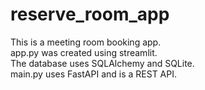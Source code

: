# reserve_room_app
This is a meeting room booking app.  
app.py was created using streamlit.  
The database uses SQLAlchemy and SQLite.  
main.py uses FastAPI and is a REST API.  

